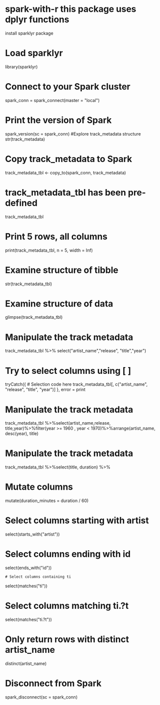 # spark-with-r this package uses dplyr functions
install sparklyr package 
# Load sparklyr
library(sparklyr)
# Connect to your Spark cluster
spark_conn = spark_connect(master = "local")
# Print the version of Spark
spark_version(sc = spark_conn)
#Explore track_metadata structure
str(track_metadata)
# Copy track_metadata to Spark
track_metadata_tbl <- copy_to(spark_conn, track_metadata)
# track_metadata_tbl has been pre-defined
track_metadata_tbl
# Print 5 rows, all columns
print(track_metadata_tbl, n = 5, width = Inf)

# Examine structure of tibble
str(track_metadata_tbl)
# Examine structure of data
glimpse(track_metadata_tbl)
# Manipulate the track metadata
track_metadata_tbl %>% select("artist_name","release", "title","year")
 
# Try to select columns using [ ]
tryCatch({
    # Selection code here
    track_metadata_tbl[, c("artist_name", "release", "title", "year")]
  },
  error = print
# Manipulate the track metadata
track_metadata_tbl %>%select(artist_name,release, title,year)%>%filter(year >= 1960 , year < 1970)%>%arrange(artist_name, desc(year),  title)
# Manipulate the track metadata
track_metadata_tbl %>%select(title, duration) %>%
  # Mutate columns
  mutate(duration_minutes = duration / 60)
  
   # Select columns starting with artist
  select(starts_with("artist"))


  # Select columns ending with id
  select(ends_with("id"))
  
    # Select columns containing ti
  select(matches("ti"))

  # Select columns matching ti.?t
  select(matches("ti.?t"))
  
  # Only return rows with distinct artist_name
 distinct(artist_name)

# Disconnect from Spark
spark_disconnect(sc = spark_conn)

